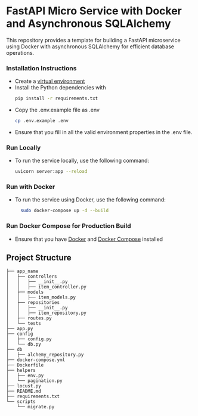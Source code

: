 # FastAPI Micro Service with Docker and Asynchronous SQLAlchemy

This repository provides a template for building a FastAPI microservice using Docker with asynchronous SQLAlchemy for efficient database operations.

###  Installation Instructions

- Create a [virtual environment](https://docs.python.org/3/library/venv.html)
- Install the Python dependencies with
     ```sh
     pip install -r requirements.txt
    ```
- Copy the .env.example file as .env
    ```sh
    cp .env.example .env
    ```
- Ensure that you fill in all the valid environment properties in the .env file.

### Run Locally
- To run the service locally, use the following command:
    ```sh
    uvicorn server:app --reload
    ```
### Run with Docker
- To run the service using Docker, use the following command:
     ```sh
       sudo docker-compose up -d --build
     ```
### Run Docker Compose for Production Build
- Ensure that you have [Docker](https://docs.docker.com/engine/install) and [Docker Compose](https://docs.docker.com/compose/install/) installed

## Project Structure
```
├── app_name
│   ├── controllers
│   │   ├── __init__.py
│   │   ├── item_controller.py
│   ├── models
│   │   ├── item_models.py
│   ├── repositories
│   │   ├── __init__.py
│   │   ├── item_repository.py
│   ├── routes.py
│   └── tests
├── app.py
├── config
│   ├── config.py
│   └── db.py
├── db
│   ├── alchemy_repository.py
├── docker-compose.yml
├── Dockerfile
├── helpers
│   ├── env.py
│   └── pagination.py
├── locust.py
├── README.md
├── requirements.txt
└── scripts
    └── migrate.py
```
